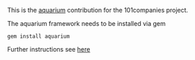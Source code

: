 This is the [aquarium](https://github.com/deanwampler/Aquarium) contribution for the 101companies project.

The aquarium framework needs to be installed via gem

`gem install aquarium`

Further instructions see [here](https://github.com/deanwampler/Aquarium)

